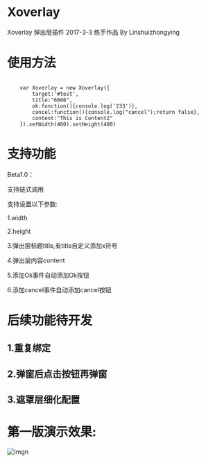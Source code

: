 # Xoverlay


  Xoverlay 弹出层插件
  2017-3-3 练手作品
  By Linshuizhongying
 

# 使用方法

```

	var Xoverlay = new Xoverlay({
	    target:'#test',
		title:"6666",
		ok:function(){console.log('233')},
		cancel:function(){console.log("cancel");return false},
		content:"This is Content2"
	}).setWidth(460).setHeight(400)

```

# 支持功能

Beta1.0：

支持链式调用

支持设置以下参数:

1.width

2.height

3.弹出层标题title,有title自定义添加x符号

4.弹出层内容content

5.添加Ok事件自动添加Ok按钮

6.添加cancel事件自动添加cancel按钮

# 后续功能待开发

## 1.重复绑定

## 2.弹窗后点击按钮再弹窗

## 3.遮罩层细化配置

# 第一版演示效果:

![imgn](http://haoqiao.qiniudn.com/Xoverlay.gif)
